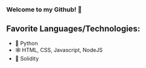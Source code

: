 ### Welcome to my Github! 👋

## Favorite Languages/Technologies:
- 🐍 Python
- 🕸 HTML, CSS, Javascript, NodeJS
- 🔗 Solidity
